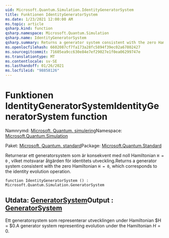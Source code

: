 ```yaml
---
uid: Microsoft.Quantum.Simulation.IdentityGeneratorSystem
title: Funktionen IdentityGeneratorSystem
ms.date: 1/23/2021 12:00:00 AM
ms.topic: article
qsharp.kind: function
qsharp.namespace: Microsoft.Quantum.Simulation
qsharp.name: IdentityGeneratorSystem
qsharp.summary: Returns a generator system consistent with the zero Hamiltonian `H = 0`, which corresponds to the identity evolution operation.
ms.openlocfilehash: 6602087cf7fa173a28fc5894f39ec02a67802427
ms.sourcegitcommit: 71605ea9cc630e84e7ef29027e1f0ea06299747e
ms.translationtype: MT
ms.contentlocale: sv-SE
ms.lasthandoff: 01/26/2021
ms.locfileid: "98858126"
---
```

# <a name="identitygeneratorsystem-function"></a><span data-ttu-id="9ba05-102">Funktionen IdentityGeneratorSystem</span><span class="sxs-lookup"><span data-stu-id="9ba05-102">IdentityGeneratorSystem function</span></span>

<span data-ttu-id="9ba05-103">Namnrymd: [Microsoft. Quantum. simulering](xref:Microsoft.Quantum.Simulation)</span><span class="sxs-lookup"><span data-stu-id="9ba05-103">Namespace: [Microsoft.Quantum.Simulation](xref:Microsoft.Quantum.Simulation)</span></span>

<span data-ttu-id="9ba05-104">Paket: [Microsoft. Quantum. standard](https://nuget.org/packages/Microsoft.Quantum.Standard)</span><span class="sxs-lookup"><span data-stu-id="9ba05-104">Package: [Microsoft.Quantum.Standard](https://nuget.org/packages/Microsoft.Quantum.Standard)</span></span>


<span data-ttu-id="9ba05-105">Returnerar ett generatorsystem som är konsekvent med noll Hamiltonian `H = 0` , vilket motsvarar åtgärden för identitets utveckling.</span><span class="sxs-lookup"><span data-stu-id="9ba05-105">Returns a generator system consistent with the zero Hamiltonian `H = 0`, which corresponds to the identity evolution operation.</span></span>

```qsharp
function IdentityGeneratorSystem () : Microsoft.Quantum.Simulation.GeneratorSystem
```


## <a name="output--generatorsystem"></a><span data-ttu-id="9ba05-106">Utdata: [GeneratorSystem](xref:Microsoft.Quantum.Simulation.GeneratorSystem)</span><span class="sxs-lookup"><span data-stu-id="9ba05-106">Output : [GeneratorSystem](xref:Microsoft.Quantum.Simulation.GeneratorSystem)</span></span>

<span data-ttu-id="9ba05-107">Ett generatorsystem som representerar utvecklingen under Hamiltonian $H = $0.</span><span class="sxs-lookup"><span data-stu-id="9ba05-107">A generator system representing evolution under the Hamiltonian $H = 0$.</span></span>